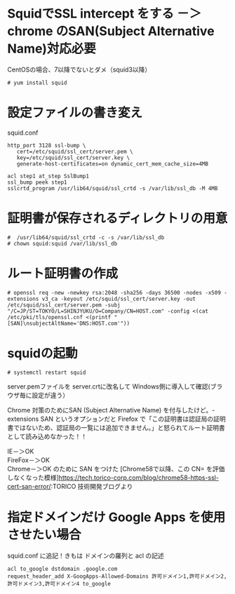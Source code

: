 # SquidでSSL intercept をする －＞ chrome のSAN(Subject Alternative Name)対応必要
CentOSの場合、7以降でないとダメ（squid3以降）
```
# yum install squid
```

# 設定ファイルの書き変え
squid.conf
```
http_port 3128 ssl-bump \
   cert=/etc/squid/ssl_cert/server.pem \
   key=/etc/squid/ssl_cert/server.key \
   generate-host-certificates=on dynamic_cert_mem_cache_size=4MB

acl step1 at_step SslBump1
ssl_bump peek step1
sslcrtd_program /usr/lib64/squid/ssl_crtd -s /var/lib/ssl_db -M 4MB

```
# 証明書が保存されるディレクトリの用意
```
#  /usr/lib64/squid/ssl_crtd -c -s /var/lib/ssl_db
# chown squid:squid /var/lib/ssl_db
```

# ルート証明書の作成
```
# openssl req -new -newkey rsa:2048 -sha256 -days 36500 -nodes -x509 -extensions v3_ca -keyout /etc/squid/ssl_cert/server.key -out /etc/squid/ssl_cert/server.pem -subj "/C=JP/ST=TOKYO/L=SHINJYUKU/O=Company/CN=HOST.com" -config <(cat /etc/pki/tls/openssl.cnf <(printf "[SAN]\nsubjectAltName='DNS:HOST.com'"))
```

# squidの起動
```
# systemctl restart squid
```

server.pemファイルを server.crtに改名して Windows側に導入して確認(ブラウザ毎に設定が違う）  

Chrome 対策のためにSAN (Subject Alternative Name) を付与したけど。-extensions SAN というオプションだと Firefox で「この証明書は認証局の証明書ではないため、認証局の一覧には追加できません。」と怒られてルート証明書として読み込めなかった！！

IE－＞OK  
FireFox－＞OK  
Chrome－＞OK のために SAN をつけた
[Chrome58で以降、この CN= を評価しなくなった模様]<https://tech.torico-corp.com/blog/chrome58-https-ssl-cert-san-error/>:TORICO 技術開発ブログより  

# 指定ドメインだけ Google Apps を使用させたい場合
squid.conf に追記！きもは ドメインの羅列と acl の記述
```
acl to_google dstdomain .google.com
request_header_add X-GoogApps-Allowed-Domains 許可ドメイン1,許可ドメイン2,許可ドメイン3,許可ドメイン4 to_google
```

